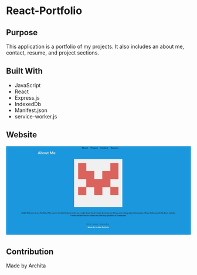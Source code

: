 # React-Portfolio

## Purpose

This application is a portfolio of my projects. It also includes an about me, contact, resume, and project sections.

## Built With

- JavaScript
- React
- Express.js
- IndexedDb
- Manifest.json
- service-worker.js

## Website

![](src/assets/images/screenshot.JPG)

## Contribution

Made by Archita
